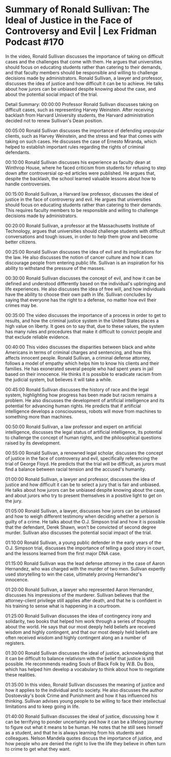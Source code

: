 # Summary of Ronald Sullivan: The Ideal of Justice in the Face of Controversy and Evil | Lex Fridman Podcast #170

In the video, Ronald Sullivan discusses the importance of taking on difficult cases and the challenges that come with them. He argues that universities should focus on educating students rather than catering to their demands, and that faculty members should be responsible and willing to challenge decisions made by administrators.
Ronald Sullivan, a lawyer and professor, discusses the idea of justice and how difficult it can be to achieve. He talks about how jurors can be unbiased despite knowing about the case, and about the potential social impact of the trial.

Detail Summary: 
00:00:00
Professor Ronald Sullivan discusses taking on difficult cases, such as representing Harvey Weinstein. After receiving backlash from Harvard University students, the Harvard administration decided not to renew Sullivan's Dean position.

00:05:00
Ronald Sullivan discusses the importance of defending unpopular clients, such as Harvey Weinstein, and the stress and fear that comes with taking on such cases. He discusses the case of Ernesto Miranda, which helped to establish important rules regarding the rights of criminal defendants.

00:10:00
Ronald Sullivan discusses his experience as faculty dean at Winthrop House, where he faced criticism from students for refusing to step down after controversial op-ed articles were published. He argues that, despite the backlash, the school learned valuable lessons about how to handle controversies.

00:15:00
Ronald Sullivan, a Harvard law professor, discusses the ideal of justice in the face of controversy and evil. He argues that universities should focus on educating students rather than catering to their demands. This requires faculty members to be responsible and willing to challenge decisions made by administrators.

00:20:00
Ronald Sullivan, a professor at the Massachusetts Institute of Technology, argues that universities should challenge students with difficult conversations and tough issues, in order to help them grow and become better citizens.

00:25:00
Ronald Sullivan discusses the idea of evil and its implications for the law. He also discusses the notion of cancer culture and how it can discourage people from entering public life. Sullivan is an inspiration for his ability to withstand the pressure of the masses.

00:30:00
Ronald Sullivan discusses the concept of evil, and how it can be defined and understood differently based on the individual's upbringing and life experiences. He also discusses the idea of free will, and how individuals have the ability to choose their own path in life. Sullivan concludes by saying that everyone has the right to a defense, no matter how evil their crimes may be.

00:35:00
The video discusses the importance of a process in order to get to results, and how the criminal justice system in the United States places a high value on liberty. It goes on to say that, due to these values, the system has many rules and procedures that make it difficult to convict people and that exclude reliable evidence.

00:40:00
This video discusses the disparities between black and white Americans in terms of criminal charges and sentencing, and how this affects innocent people. Ronald Sullivan, a criminal defense attorney, follows a model of empathy which helps him to know his clients and their families. He has exonerated several people who had spent years in jail based on their innocence. He thinks it is possible to eradicate racism from the judicial system, but believes it will take a while.

00:45:00
Ronald Sullivan discusses the history of race and the legal system, highlighting how progress has been made but racism remains a problem. He also discusses the development of artificial intelligence and its potential for advancing human rights. He predicts that if artificial intelligence develops a consciousness, robots will move from machines to something more than machines.

00:50:00
Ronald Sullivan, a law professor and expert on artificial intelligence, discusses the legal status of artificial intelligence, its potential to challenge the concept of human rights, and the philosophical questions raised by its development.

00:55:00
Ronald Sullivan, a renowned legal scholar, discusses the concept of justice in the face of controversy and evil, specifically referencing the trial of George Floyd. He predicts that the trial will be difficult, as jurors must find a balance between racial tension and the accused's humanity.

01:00:00
Ronald Sullivan, a lawyer and professor, discusses the idea of justice and how difficult it can be to select a jury that is fair and unbiased. He talks about how jurors can be unbiased despite knowing about the case, and about jurors who try to present themselves in a positive light to get on the jury.

01:05:00
Ronald Sullivan, a lawyer, discusses how jurors can be unbiased and how to weigh different testimony when deciding whether a person is guilty of a crime. He talks about the O.J. Simpson trial and how it is possible that the defendant, Derek Shawn, won't be convicted of second degree murder. Sullivan also discusses the potential social impact of the trial.

01:10:00
Ronald Sullivan, a young public defender in the early years of the O.J. Simpson trial, discusses the importance of telling a good story in court, and the lessons learned from the first major DNA case.

01:15:00
Ronald Sullivan was the lead defense attorney in the case of Aaron Hernandez, who was charged with the murder of two men. Sullivan expertly used storytelling to win the case, ultimately proving Hernandez's innocence.

01:20:00
Ronald Sullivan, a lawyer who represented Aaron Hernandez, discusses his impressions of the murderer. Sullivan believes that the attorney-client privilege still applies after death, and that he is confident in his training to sense what is happening in a courtroom.

01:25:00
Ronald Sullivan discusses the idea of contingency irony and solidarity, two books that helped him work through a series of thoughts about the world. He says that our most deeply held beliefs are received wisdom and highly contingent, and that our most deeply held beliefs are often received wisdom and highly contingent along an a number of registers.

01:30:00
Ronald Sullivan discusses the ideal of justice, acknowledging that it can be difficult to balance relativism with the belief that justice is still possible. He recommends reading Souls of Black Folk by W.B. Du Bois, which has helped him develop a vocabulary to think about how to negotiate these realities.

01:35:00
In this video, Ronald Sullivan discusses the meaning of justice and how it applies to the individual and to society. He also discusses the author Dostoevsky's book Crime and Punishment and how it has influenced his thinking. Sullivan advises young people to be willing to face their intellectual limitations and to keep going in life.

01:40:00
Ronald Sullivan discusses the ideal of justice, discussing how it can be terrifying to ponder uncertainty and how it can be a lifelong journey to figure out what it means to be human. He notes that he still sees himself as a student, and that he is always learning from his students and colleagues. Nelson Mandela quotes discuss the importance of justice, and how people who are denied the right to live the life they believe in often turn to crime to get what they want.

